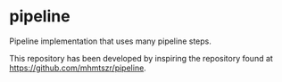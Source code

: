# pipeline
Pipeline implementation that uses many pipeline steps. 

This repository has been developed by inspiring the repository found at https://github.com/mhmtszr/pipeline.
